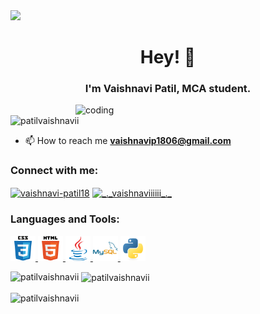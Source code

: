 
 <img src="https://user-images.githubusercontent.com/95478989/198955082-6e78ebb5-e1e4-49f9-8d32-6e5af3984dcd.gif" />

<h1 align="center">Hey! 👋</h1>
<h3 align="center">I'm Vaishnavi Patil, MCA student.</h3>

<img src="https://user-images.githubusercontent.com/55389276/140866485-8fb1c876-9a8f-4d6a-98dc-08c4981eaf70.gif" alt="coding" width="400" align="right">


<p align="left"> <img src="https://komarev.com/ghpvc/?username=patilvaishnavii&label=Profile%20views&color=0e75b6&style=flat" alt="patilvaishnavii" /> </p>

- 📫 How to reach me **vaishnavip1806@gmail.com**

<h3 align="left">Connect with me:</h3>
<p align="left">
<a href="https://linkedin.com/in/vaishnavii-patil" target="blank"><img align="center" src="https://raw.githubusercontent.com/rahuldkjain/github-profile-readme-generator/master/src/images/icons/Social/linked-in-alt.svg" alt="vaishnavi-patil18" height="30" width="40" /></a>
<a href="https://instagram.com/_._vaishnaviiiiii_._" target="blank"><img align="center" src="https://raw.githubusercontent.com/rahuldkjain/github-profile-readme-generator/master/src/images/icons/Social/instagram.svg" alt="_._vaishnaviiiiii_._" height="30" width="40" /></a>

</p>

<h3 align="left">Languages and Tools:</h3>
<p align="left"> <a href="https://www.w3schools.com/css/" target="_blank" rel="noreferrer"> <img src="https://raw.githubusercontent.com/devicons/devicon/master/icons/css3/css3-original-wordmark.svg" alt="css3" width="40" height="40"/> </a> <a href="https://www.w3.org/html/" target="_blank" rel="noreferrer"> <img src="https://raw.githubusercontent.com/devicons/devicon/master/icons/html5/html5-original-wordmark.svg" alt="html5" width="40" height="40"/> </a> <a href="https://www.java.com" target="_blank" rel="noreferrer"> <img src="https://raw.githubusercontent.com/devicons/devicon/master/icons/java/java-original.svg" alt="java" width="40" height="40"/> </a> <a href="https://www.mysql.com/" target="_blank" rel="noreferrer"> <img src="https://raw.githubusercontent.com/devicons/devicon/master/icons/mysql/mysql-original-wordmark.svg" alt="mysql" width="40" height="40"/> </a> <a href="https://www.python.org" target="_blank" rel="noreferrer"> <img src="https://raw.githubusercontent.com/devicons/devicon/master/icons/python/python-original.svg" alt="python" width="40" height="40"/> </a> </p>

<p><img align="left" src="https://github-readme-stats.vercel.app/api/top-langs?username=patilvaishnavii&show_icons=true&locale=en&layout=compact" alt="patilvaishnavii" /></p>

<p>&nbsp;<img align="center" src="https://github-readme-stats.vercel.app/api?username=patilvaishnavii&show_icons=true&locale=en" alt="patilvaishnavii" /></p>

<p><img align="center" src="https://github-readme-streak-stats.herokuapp.com/?user=patilvaishnavii&" alt="patilvaishnavii" /></p>
